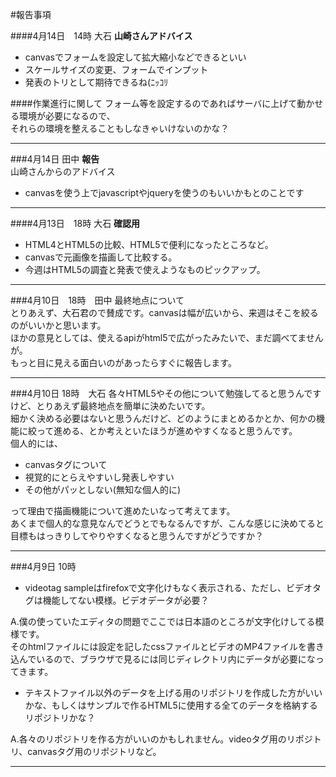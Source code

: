 #報告事項
<!--※テンプレート参考
___
####4月？日　？時(任意)
内容
最上段に挿入(ここのコメントアウト部分の真下)

-->
####4月14日　14時 大石
__山崎さんアドバイス__

* canvasでフォームを設定して拡大縮小などできるといい
* スケールサイズの変更、フォームでインプット
* 発表のトリとして期待できるね(ﾆｯｺﾘ

####作業進行に関して
フォーム等を設定するのであればサーバに上げて動かせる環境が必要になるので、  
それらの環境を整えることもしなきゃいけないのかな？

___
###4月14日 田中
__報告__  
山崎さんからのアドバイス  


- canvasを使う上でjavascriptやjqueryを使うのもいいかもとのことです



___
####4月13日　18時 大石
__確認用__

* HTML4とHTML5の比較、HTML5で便利になったところなど。
* canvasで元画像を描画して比較する。
* 今週はHTML5の調査と発表で使えようなものピックアップ。


___
###4月10日　18時　田中
最終地点について  
とりあえず、大石君ので賛成です。canvasは幅が広いから、来週はそこを絞るのがいいかと思います。  
ほかの意見としては、使えるapiがhtml5で広がったみたいで、まだ調べてませんが。  
もっと目に見える面白いのがあったらすぐに報告します。

___
###4月10日 18時　大石
各々HTML5やその他について勉強してると思うんですけど、とりあえず最終地点を簡単に決めたいです。<br>
細かく決める必要はないと思うんだけど、どのようにまとめるかとか、何かの機能に絞って進める、とか考えといたほうが進めやすくなると思うんです。  
個人的には、  

* canvasタグについて
* 視覚的にとらえやすいし発表しやすい
* その他がパッとしない(無知な個人的に)

って理由で描画機能について進めたいなって考えてます。  
あくまで個人的な意見なんでどうとでもなるんですが、こんな感じに決めてると目標もはっきりしてやりやすくなると思うんですがどうですか？
___
###4月9日 10時
* videotag sampleはfirefoxで文字化けもなく表示される、ただし、ビデオタグは機能してない模様。ビデオデータが必要？

A.僕の使っていたエディタの問題でここでは日本語のところが文字化けしてる模様です。  
そのhtmlファイルには設定を記したcssファイルとビデオのMP4ファイルを書き込んでいるので、ブラウザで見るには同じディレクトリ内にデータが必要になってきます。

* テキストファイル以外のデータを上げる用のリポジトリを作成した方がいいかな、もしくはサンプルで作るHTML5に使用する全てのデータを格納するリポジトリかな？

A.各々のリポジトリを作る方がいいのかもしれません。videoタグ用のリポジトリ、canvasタグ用のリポジトリなど。
___